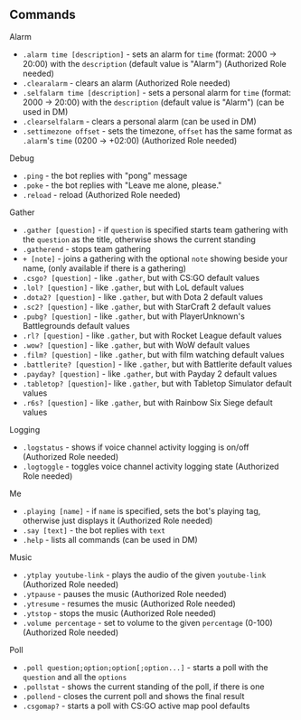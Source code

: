## Commands

Alarm
* `.alarm time [description]` - sets an alarm for `time` (format: 2000 -> 20:00) with the `description` (default value is "Alarm") (Authorized Role needed)
* `.clearalarm` - clears an alarm (Authorized Role needed)
* `.selfalarm time [description]` - sets a personal alarm for `time` (format: 2000 -> 20:00) with the `description` (default value is "Alarm") (can be used in DM)
* `.clearselfalarm` - clears a personal alarm (can be used in DM)
* `.settimezone offset` - sets the timezone, `offset` has the same format as `.alarm`'s `time` (0200 -> +02:00) (Authorized Role needed)

Debug
* `.ping` - the bot replies with "pong" message
* `.poke` - the bot replies with "Leave me alone, please."
* `.reload` - reload (Authorized Role needed)

Gather
* `.gather [question]` - if `question` is specified starts team gathering with the `question` as the title, otherwise shows the current standing
* `.gatherend` - stops team gathering
* `+ [note]` - joins a gathering with the optional `note` showing beside your name, (only available if there is a gathering)
* `.csgo? [question]` - like `.gather`, but with CS:GO default values
* `.lol? [question]` - like `.gather`, but with LoL default values
* `.dota2? [question]` - like `.gather`, but with Dota 2 default values
* `.sc2? [question]` - like `.gather`, but with StarCraft 2 default values
* `.pubg? [question]` - like `.gather`, but with PlayerUnknown's Battlegrounds default values
* `.rl? [question]` - like `.gather`, but with Rocket League default values
* `.wow? [question]` - like `.gather`, but with WoW default values
* `.film? [question]` - like `.gather`, but with film watching default values
* `.battlerite? [question]` - like `.gather`, but with Battlerite default values
* `.payday? [question]` - like `.gather`, but with Payday 2 default values
* `.tabletop? [question]`- like `.gather`, but with Tabletop Simulator default values
* `.r6s? [question]` - like `.gather`, but with Rainbow Six Siege default values

Logging
* `.logstatus` - shows if voice channel activity logging is on/off (Authorized Role needed)
* `.logtoggle` - toggles voice channel activity logging state (Authorized Role needed)

Me
* `.playing [name]` - if `name` is specified, sets the bot's playing tag, otherwise just displays it (Authorized Role needed)
* `.say [text]` - the bot replies with `text`
* `.help` - lists all commands (can be used in DM)

Music
* `.ytplay youtube-link` - plays the audio of the given `youtube-link` (Authorized Role needed)
* `.ytpause` - pauses the music (Authorized Role needed)
* `.ytresume` - resumes the music (Authorized Role needed)
* `.ytstop` - stops the music (Authorized Role needed)
* `.volume percentage` - set to volume to the given `percentage` (0-100) (Authorized Role needed)

Poll
* `.poll question;option;option[;option...]` - starts a poll with the `question` and all the `options`
* `.pollstat` - shows the current standing of the poll, if there is one
* `.pollend` - closes the current poll and shows the final result
* `.csgomap?` - starts a poll with CS:GO active map pool defaults